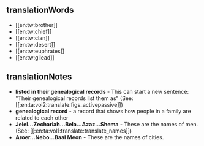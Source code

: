 ## translationWords

* [[en:tw:brother]]
* [[en:tw:chief]]
* [[en:tw:clan]]
* [[en:tw:desert]]
* [[en:tw:euphrates]]
* [[en:tw:gilead]]

## translationNotes

* **listed in their genealogical records** - This can start a new sentence: "Their genealogical records list them as" (See: [[:en:ta:vol2:translate:figs_activepassive]])
* **genealogical record** - a record that shows how people in a family are related to each other
* **Jeiel...Zechariah...Bela...Azaz...Shema** - These are the names of men. (See: [[:en:ta:vol1:translate:translate_names]])
* **Aroer...Nebo...Baal Meon** - These are the names of cities.
